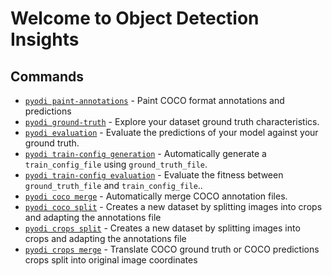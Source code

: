 # Welcome to Object Detection Insights

## Commands

* [`pyodi paint-annotations`](reference/apps/paint-annotations.md) - Paint COCO format annotations and predictions
* [`pyodi ground-truth`](reference/apps/ground-truth.md) - Explore your dataset ground truth characteristics.
* [`pyodi evaluation`](reference/apps/evaluation.md) - Evaluate the predictions of your model against your ground truth.
* [`pyodi train-config generation`](reference/apps/train-config-generation.md) - Automatically generate a `train_config_file` using `ground_truth_file`.
* [`pyodi train-config evaluation`](reference/apps/train-config-evaluation.md) - Evaluate the fitness between `ground_truth_file` and `train_config_file`..
* [`pyodi coco merge`](reference/apps/coco-merge.md) - Automatically merge COCO annotation files.
* [`pyodi coco split`](reference/apps/coco-split.md) - Creates a new dataset by splitting images into crops and adapting the annotations file
* [`pyodi crops split`](reference/apps/crops-split.md) - Creates a new dataset by splitting images into crops and adapting the annotations file
* [`pyodi crops merge`](reference/apps/crops-split.md) - Translate COCO ground truth or COCO predictions crops split into original image coordinates
